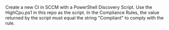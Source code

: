 Create a new CI in SCCM with a PowerShell Discovery Script. Use the HighCpu.ps1 in this repo as the script. In the Compliance Rules, the value returned by the script must equal the string "Compliant" to comply with the rule. 
